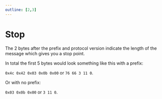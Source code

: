 ```yaml
---
outline: [2,3]
---
```


# Stop

The 2 bytes after the prefix and protocol version indicate the length of the message which gives you a stop point.

In total the first 5 bytes would look something like this with a prefix:

`0x4c 0x42 0x03 0x0b 0x00` or `76 66 3 11 0`.

Or with no prefix:

`0x03 0x0b 0x00` or `3 11 0`.
